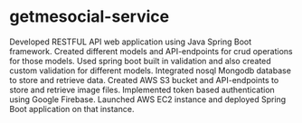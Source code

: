 # getmesocial-service
Developed RESTFUL API  web application using Java Spring Boot framework.
Created different models and API-endpoints for crud operations for those models.
Used spring boot built in validation and also created custom validation for different models.
Integrated  nosql Mongodb database to store and retrieve data.
Created AWS S3 bucket and API-endpoints to store and retrieve image files.
Implemented token based authentication using Google Firebase.
Launched AWS EC2 instance and deployed Spring Boot application on that instance.
